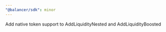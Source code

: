 ```yaml
---
"@balancer/sdk": minor
---
```


Add native token support to AddLiquidityNested and AddLiquidityBoosted
